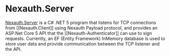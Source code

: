 # Nexauth.Server
[Nexauth.Server](https://github.com/luth31/Nexauth.Server) is a C# .NET 5 program that listens for TCP connections from [[Nexauth.Client]] using Nexauth Payload protocol, and provides an ASP.Net Core 5 API that the [[Nexauth-Authenticator]] can use to sign requests. Currently, an EF (Entity Framework) InMemory database is used to store user data and provide communication between the TCP listener and the API.
